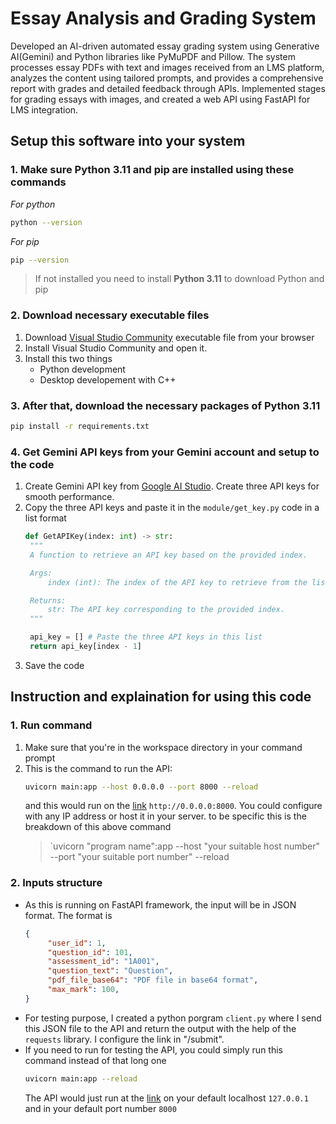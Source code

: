 # Essay Analysis and Grading System

Developed an AI-driven automated essay grading system using Generative AI(Gemini) and Python libraries like PyMuPDF and Pillow. The system processes essay PDFs with text and images received from an LMS platform, analyzes the content using tailored prompts, and provides a comprehensive report with grades and detailed feedback through APIs. Implemented stages for grading essays with images, and created a web API using FastAPI for LMS integration.

## Setup this software into your system

### 1. Make sure Python 3.11 and pip are installed using these commands

*For python*

```bash
python --version
```

*For pip*

```bash
pip --version
```

> If not installed you need to install **Python 3.11** to download Python and pip

### 2. Download necessary executable files

1. Download [Visual Studio Community](https://visualstudio.microsoft.com/downloads/) executable file from your browser
2. Install Visual Studio Community and open it.
3. Install this two things
   -  Python development
   -  Desktop developement with C++

### 3. After that, download the necessary packages of Python 3.11

```bash
pip install -r requirements.txt
```

### 4. Get Gemini API keys from your Gemini account and setup to the code

1. Create Gemini API key from [Google AI Studio](https://aistudio.google.com/app/apikey). Create three API keys for smooth performance.
2. Copy the three API keys and paste it in the `module/get_key.py` code in a list format
   ```python
   def GetAPIKey(index: int) -> str:
    """
    A function to retrieve an API key based on the provided index.

    Args:
        index (int): The index of the API key to retrieve from the list.

    Returns:
        str: The API key corresponding to the provided index.
    """
   
    api_key = [] # Paste the three API keys in this list
    return api_key[index - 1]
   ```
3. Save the code

## Instruction and explaination for using this code

### 1. Run command

1. Make sure that you're in the workspace directory in your command prompt
2. This is the command to run the API:
   ```bash
   uvicorn main:app --host 0.0.0.0 --port 8000 --reload
   ```
   and this would run on the [link](http://0.0.0.0:8000) `http://0.0.0.0:8000`. You could configure with any IP address or host it in your server.
   to be specific this is the breakdown of this above command
   > `uvicorn "program name":app --host "your suitable host number" --port "your suitable port number" --reload 

### 2. Inputs structure

- As this is running on FastAPI framework, the input will be in JSON format. The format is
   ```json
   {
        "user_id": 1,
        "question_id": 101,
        "assessment_id": "1A001",
        "question_text": "Question",
        "pdf_file_base64": "PDF file in base64 format",
        "max_mark": 100,
   }
   ```
- For testing purpose, I created a python porgram `client.py` where I send this JSON file to the API and return the output with the help of the `requests` library. I configure the link in "/submit".
- If you need to run for testing the API, you could simply run this command instead of that long one
  ```bash
  uvicorn main:app --reload
  ```
  The API would just run at the [link](http://127.0.0.1:8000) on your default localhost `127.0.0.1` and in your default port number `8000`
